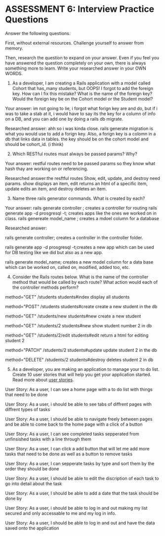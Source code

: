 # ASSESSMENT 6: Interview Practice Questions
Answer the following questions.

First, without external resources. Challenge yourself to answer from memory.

Then, research the question to expand on your answer. Even if you feel you have answered the question completely on your own, there is always something more to learn. Write your researched answer in your OWN WORDS.

1. As a developer, I am creating a Rails application with a model called Cohort that has_many students, but OOPS! I forgot to add the foreign key. How can I fix this mistake? What is the name of the foreign key? Would the foreign key be on the Cohort model or the Student model?

  Your answer: im not going to lie, i forgot what forign key are and do, but if i was to take a stab at it, i would have to say its the key for a column of info on a DB, and you can add one by doing a rails db migrate. 

  Researched answer: ahh so i was kinda close. rails generate migration is what you would use to add a forign key. Also, a forign key is a colomn in a db that links data in tables. the key should be on the cohort model and should be cohort_id. (i think)



2. Which RESTful routes must always be passed params? Why?

  Your answer: restful routes need to be passed params so they know what hash thay are working on or referencing. 

  Researched answer:the resftful routes Show, edit, update, and destroy need params. show displays an item, edit returns an html of a specific item, update edits an item, and destroy deletes an item. 



3. Name three rails generator commands. What is created by each?

  Your answer: 
  rails generate controller ; creates a controller for routing
  rails generate app -d prosgresql -t; creates apps like the ones we worked on in class.
  rails genereate model_name ; creates a mdoel column for a database 

  Researched answer:

  rails generate controller; creates a controller in the controller folder.

  rails generate app -d prosgresql -t;creates a new app which can be used for DB testing like we did but also as a new app.

  rails generate model_name; creates a new model column for a data base which can be worked on, called on, modified, added too, etc.



4. Consider the Rails routes below. What is the name of the controller method that would be called by each route? What action would each of the controller methods perform?

method="GET"    /students students#index display all students

method="POST"   /students students#create create a new student in the db

method="GET"    /students/new students#new create a new student

method="GET"    /students/2 students#new show student number 2 in db

method="GET"    /students/2/edit students#edit return a html for editing student 2 

method="PATCH"  /students/2 students#update update student 2 in the db

method="DELETE" /students/2 students#destroy deletes student 2 in db



5. As a developer, you are making an application to manage your to do list. Create 10 user stories that will help you get your application started. Read more about [user stories](https://www.atlassian.com/agile/project-management/user-stories).

User Story: As a user, I can see a home page with a to do list with things that need to be done

User Story: As a user, i should be able to see tabs of diffrent pages with diffrent types of tasks

User Story: As a user, I should be able to navigate freely between pages and be able to come back to the home page with a click of a button

User Story: As a user, I can see completed tasks sepperated from unfinsished tasks with a line through them

User Story: As a user, I can click a add button that will let me add more tasks that need to be done as well as a button to remove tasks

User Story: As a user, I can sepperate tasks by type and sort them by the order they should be done

User Story: As a user, I should be able to edit the discription of each task to go into detail about the task 

User Story: As a user, I should be able to add a date that the task should be done by

User Story: As a user, i should be able to log in and out making my list secured and only accessable to me and my log in info.

User Story: As a user, I should be able to log in and out and have the data saved onto the application